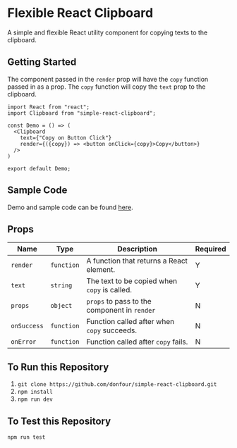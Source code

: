 # Flexible React Clipboard

A simple and flexible React utility component for copying texts to the clipboard.

## Getting Started

The component passed in the `render` prop will have the `copy` function passed in as a prop.
The `copy` function will copy the `text` prop to the clipboard.

```
import React from "react";
import Clipboard from "simple-react-clipboard";

const Demo = () => (
  <Clipboard
    text={"Copy on Button Click"}
    render={({copy}) => <button onClick={copy}>Copy</button>}
  />
)

export default Demo;
```

## Sample Code

Demo and sample code can be found [here](http://donfour.github.io/simple-react-clipboard).

## Props

Name | Type | Description | Required
--- | --- | --- | ---
`render` | `function` | A function that returns a React element. | Y
`text` | `string` | The text to be copied when `copy` is called. | Y
`props` | `object` | `props` to pass to the component in `render` | N
`onSuccess` | `function` | Function called after when `copy` succeeds. | N
`onError` | `function` | Function called after `copy` fails. | N

## To Run this Repository

1. `git clone https://github.com/donfour/simple-react-clipboard.git`
3. `npm install`
4. `npm run dev`

## To Test this Repository

```
npm run test
```
